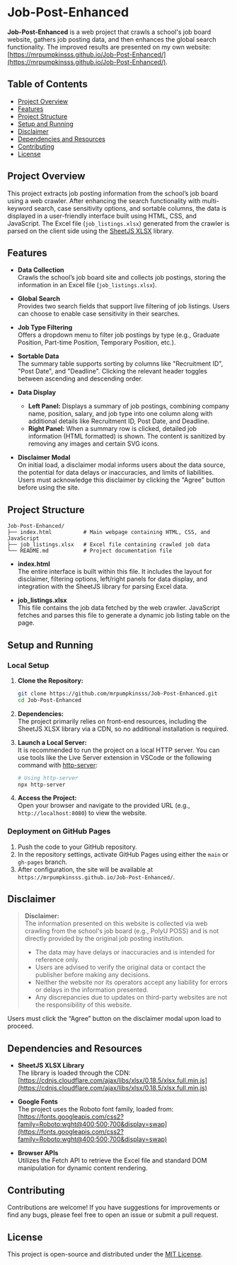 # Job-Post-Enhanced

**Job-Post-Enhanced** is a web project that crawls a school's job board website, gathers job posting data, and then enhances the global search functionality. The improved results are presented on my own website: [https://mrpumpkinsss.github.io/Job-Post-Enhanced/](https://mrpumpkinsss.github.io/Job-Post-Enhanced/).

## Table of Contents

- [Project Overview](#project-overview)
- [Features](#features)
- [Project Structure](#project-structure)
- [Setup and Running](#setup-and-running)
- [Disclaimer](#disclaimer)
- [Dependencies and Resources](#dependencies-and-resources)
- [Contributing](#contributing)
- [License](#license)

## Project Overview

This project extracts job posting information from the school’s job board using a web crawler. After enhancing the search functionality with multi-keyword search, case sensitivity options, and sortable columns, the data is displayed in a user-friendly interface built using HTML, CSS, and JavaScript. The Excel file (`job_listings.xlsx`) generated from the crawler is parsed on the client side using the [SheetJS XLSX](https://github.com/SheetJS/sheetjs) library.

## Features

- **Data Collection**  
  Crawls the school’s job board site and collects job postings, storing the information in an Excel file (`job_listings.xlsx`).

- **Global Search**  
  Provides two search fields that support live filtering of job listings. Users can choose to enable case sensitivity in their searches.

- **Job Type Filtering**  
  Offers a dropdown menu to filter job postings by type (e.g., Graduate Position, Part-time Position, Temporary Position, etc.).

- **Sortable Data**  
  The summary table supports sorting by columns like "Recruitment ID", "Post Date", and "Deadline". Clicking the relevant header toggles between ascending and descending order.

- **Data Display**  
  - **Left Panel:** Displays a summary of job postings, combining company name, position, salary, and job type into one column along with additional details like Recruitment ID, Post Date, and Deadline.  
  - **Right Panel:** When a summary row is clicked, detailed job information (HTML formatted) is shown. The content is sanitized by removing any images and certain SVG icons.

- **Disclaimer Modal**  
  On initial load, a disclaimer modal informs users about the data source, the potential for data delays or inaccuracies, and limits of liabilities. Users must acknowledge this disclaimer by clicking the "Agree" button before using the site.

## Project Structure

```
Job-Post-Enhanced/
├── index.html          # Main webpage containing HTML, CSS, and JavaScript
├── job_listings.xlsx   # Excel file containing crawled job data
└── README.md           # Project documentation file
```

- **index.html**  
  The entire interface is built within this file. It includes the layout for disclaimer, filtering options, left/right panels for data display, and integration with the SheetJS library for parsing Excel data.

- **job_listings.xlsx**  
  This file contains the job data fetched by the web crawler. JavaScript fetches and parses this file to generate a dynamic job listing table on the page.

## Setup and Running

### Local Setup

1. **Clone the Repository:**

   ```bash
   git clone https://github.com/mrpumpkinsss/Job-Post-Enhanced.git
   cd Job-Post-Enhanced
   ```

2. **Dependencies:**  
   The project primarily relies on front-end resources, including the SheetJS XLSX library via a CDN, so no additional installation is required.

3. **Launch a Local Server:**  
   It is recommended to run the project on a local HTTP server. You can use tools like the Live Server extension in VSCode or the following command with [http-server](https://www.npmjs.com/package/http-server):

   ```bash
   # Using http-server
   npx http-server
   ```

4. **Access the Project:**  
   Open your browser and navigate to the provided URL (e.g., `http://localhost:8080`) to view the website.

### Deployment on GitHub Pages

1. Push the code to your GitHub repository.
2. In the repository settings, activate GitHub Pages using either the `main` or `gh-pages` branch.
3. After configuration, the site will be available at `https://mrpumpkinsss.github.io/Job-Post-Enhanced/`.

## Disclaimer

> **Disclaimer:**  
> The information presented on this website is collected via web crawling from the school's job board (e.g., PolyU POSS) and is not directly provided by the original job posting institution.  
> - The data may have delays or inaccuracies and is intended for reference only.  
> - Users are advised to verify the original data or contact the publisher before making any decisions.  
> - Neither the website nor its operators accept any liability for errors or delays in the information presented.  
> - Any discrepancies due to updates on third-party websites are not the responsibility of this website.

Users must click the “Agree” button on the disclaimer modal upon load to proceed.

## Dependencies and Resources

- **SheetJS XLSX Library**  
  The library is loaded through the CDN: [https://cdnjs.cloudflare.com/ajax/libs/xlsx/0.18.5/xlsx.full.min.js](https://cdnjs.cloudflare.com/ajax/libs/xlsx/0.18.5/xlsx.full.min.js)

- **Google Fonts**  
  The project uses the Roboto font family, loaded from: [https://fonts.googleapis.com/css2?family=Roboto:wght@400;500;700&display=swap](https://fonts.googleapis.com/css2?family=Roboto:wght@400;500;700&display=swap)

- **Browser APIs**  
  Utilizes the Fetch API to retrieve the Excel file and standard DOM manipulation for dynamic content rendering.

## Contributing

Contributions are welcome! If you have suggestions for improvements or find any bugs, please feel free to open an issue or submit a pull request.

## License

This project is open-source and distributed under the [MIT License](LICENSE).
